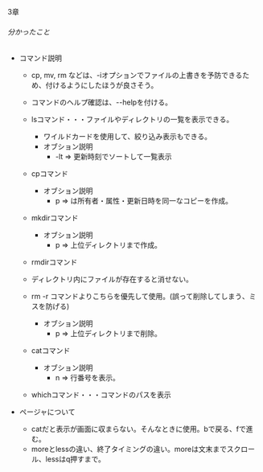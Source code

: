3章
###### 分かったこと
- コマンド説明
  - cp, mv, rm などは、-iオプションでファイルの上書きを予防できるため、付けるようにしたほうが良さそう。
  - コマンドのヘルプ確認は、--helpを付ける。

  - lsコマンド・・・ファイルやディレクトリの一覧を表示できる。
    - ワイルドカードを使用して、絞り込み表示もできる。
    - オブション説明
      - -lt => 更新時刻でソートして一覧表示

  - cpコマンド
    - オブション説明
      - p => は所有者・属性・更新日時を同一なコピーを作成。

  - mkdirコマンド
    - オブション説明
      - p => 上位ディレクトリまで作成。

  - rmdirコマンド
  - ディレクトリ内にファイルが存在すると消せない。
  - rm -r コマンドよりこちらを優先して使用。(誤って削除してしまう、ミスを防げる)
    - オブション説明
      - p => 上位ディレクトリまで削除。

  - catコマンド
    - オブション説明
      - n => 行番号を表示。

  - whichコマンド・・・コマンドのパスを表示

- ページャについて
  - catだと表示が画面に収まらない。そんなときに使用。bで戻る、fで進む。
  - moreとlessの違い、終了タイミングの違い。moreは文末までスクロール、lessはq押すまで。